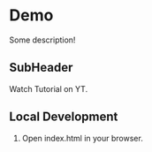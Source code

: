 # Demo

Some description!

## SubHeader

Watch Tutorial on YT.

## Local Development

1. Open index.html in your browser.
